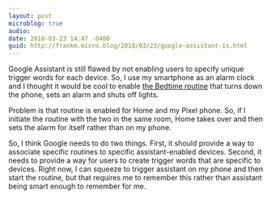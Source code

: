 ```yaml
---
layout: post
microblog: true
audio: 
date: 2018-03-23 14:47 -0400
guid: http://frankm.micro.blog/2018/03/23/google-assistant-is.html
---
```

Google Assistant is still flawed by not enabling users to specify unique trigger words for each device. So, I use my smartphone as an alarm clock and I thought it would be cool to enable [the Bedtime routine](https://www.digitaltrends.com/home/google-assistant-routines/) that turns down the phone, sets an alarm and shuts off lights. 

Problem is that routine is enabled for Home and my Pixel phone. So, if I initiate the routine with the two in the same room, Home takes over and then sets the alarm for itself rather than on my phone. 

So, I think Google needs to do two things. First, it should provide a way to associate specific routines to specific assistant-enabled devices. Second, it needs to provide a way for users to create trigger words that are specific to devices. Right now, I can squeeze to trigger assistant on my phone and then start the routine, but that requires me to remember this rather than assistant being smart enough to remember for me. 

